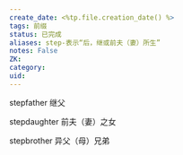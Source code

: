```yaml
---
create_date: <%tp.file.creation_date() %>
tags: 前缀
status: 已完成 
aliases: step-表示“后，继或前夫（妻）所生”
notes: False
ZK: 
category: 
uid: 
---
```


stepfather 继父

stepdaughter 前夫（妻）之女

stepbrother 异父（母）兄弟